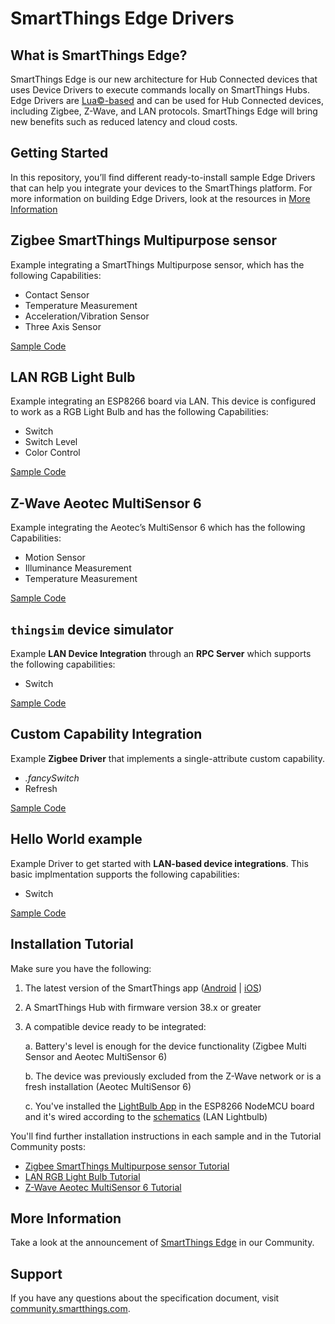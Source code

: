 # SmartThings Edge Drivers

## What is SmartThings Edge?

SmartThings Edge is our new architecture for Hub Connected devices that uses Device Drivers to execute commands locally on SmartThings Hubs. Edge Drivers are [Lua©-based](https://www.lua.org/) and can be used for Hub Connected devices, including Zigbee, Z-Wave, and LAN protocols. SmartThings Edge will bring new benefits such as reduced latency and cloud costs.

## Getting Started

In this repository, you’ll find different ready-to-install sample Edge Drivers that can help you integrate your devices to the SmartThings platform.
For more information on building Edge Drivers, look at the resources in [More Information](#More-Information)

## Zigbee SmartThings Multipurpose sensor

Example integrating a SmartThings Multipurpose sensor, which has the following Capabilities:

- Contact Sensor
- Temperature Measurement
- Acceleration/Vibration Sensor
- Three Axis Sensor

[Sample Code](./st-multipurpose-sensor)

## LAN RGB Light Bulb

Example integrating an ESP8266 board via LAN. This device is configured to work as a RGB Light Bulb and has the following Capabilities:

- Switch
- Switch Level
- Color Control

[Sample Code](./lightbulb-lan-esp8266)

## Z-Wave Aeotec MultiSensor 6

Example integrating the Aeotec’s MultiSensor 6 which has the following Capabilities:

- Motion Sensor
- Illuminance Measurement
- Temperature Measurement

[Sample Code](./aeotec-multisensor)

## `thingsim` device simulator

Example **LAN Device Integration** through an **RPC Server** which supports the following capabilities:

- Switch

[Sample Code](./thingsim)

## Custom Capability Integration

Example **Zigbee Driver** that implements a single-attribute custom capability.

- _<namespace>.fancySwitch_
- Refresh

[Sample Code](./custom-capability)

## Hello World example

Example Driver to get started with **LAN-based device integrations**. This basic implmentation supports the following capabilities:

- Switch

[Sample Code](./hello-world)

## Installation Tutorial

Make sure you have the following:

1. The latest version of the SmartThings app ([Android](https://play.google.com/store/apps/details?id=com.samsung.android.oneconnect) | [iOS](https://apps.apple.com/us/app/smartthings/id1222822904))
2. A SmartThings Hub with firmware version 38.x or greater
3. A compatible device ready to be integrated:

   a. Battery's level is enough for the device functionality (Zigbee Multi Sensor and Aeotec MultiSensor 6)

   b. The device was previously excluded from the Z-Wave network or is a fresh installation (Aeotec MultiSensor 6)

   c. You've installed the [LightBulb App](https://github.com/SmartThingsDevelopers/DeviceDrivers/tree/main/lightbulb-lan-esp8266/app) in the ESP8266 NodeMCU board and it's wired according to the [schematics](https://github.com/SmartThingsDevelopers/DeviceDrivers/tree/main/lightbulb-lan-esp8266/app#schematics) (LAN Lightbulb)

You'll find further installation instructions in each sample and in the Tutorial Community posts:

- [Zigbee SmartThings Multipurpose sensor Tutorial](https://community.smartthings.com/t/creating-drivers-for-zigbee-devices-with-smartthings-edge/229502)
- [LAN RGB Light Bulb Tutorial](https://community.smartthings.com/t/creating-drivers-for-lan-devices-with-smartthings-edge/229501)
- [Z-Wave Aeotec MultiSensor 6 Tutorial](https://community.smartthings.com/t/creating-drivers-for-zwave-devices-with-smartthings-edge/229503)

## More Information

Take a look at the announcement of [SmartThings Edge](https://community.smartthings.com/t/announcing-smartthings-edge/229555) in our Community.

## Support

If you have any questions about the specification document, visit [community.smartthings.com](community.smartthings.com).

